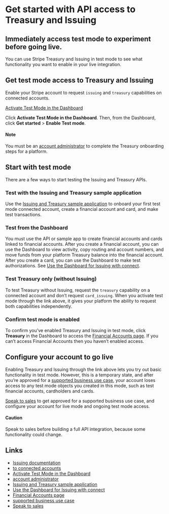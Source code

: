 # Get started with API access to Treasury and Issuing

## Immediately access test mode to experiment before going live.

You can use Stripe Treasury and Issuing in test mode to see what functionality
you want to enable in your live integration.

## Get test mode access to Treasury and Issuing

Enable your Stripe account to request `issuing` and `treasury` capabilities on
connected accounts.

[Activate Test Mode in the
Dashboard](https://dashboard.stripe.com/setup/treasury/activate?a=1)

Click **Activate Test Mode in the Dashboard**. Then, from the Dashboard, click
**Get started** > **Enable Test mode**.

#### Note

You must be an [account
administrator](https://docs.stripe.com/get-started/account/teams/roles) to
complete the Treasury onboarding steps for a platform.

## Start with test mode

There are a few ways to start testing the Issuing and Treasury APIs.

### Test with the Issuing and Treasury sample application

Use the [Issuing and Treasury sample
application](https://docs.stripe.com/treasury/examples/sample-app) to onboard
your first test mode connected account, create a financial account and card, and
make test transactions.

### Test from the Dashboard

You must use the API or sample app to create financial accounts and cards linked
to financial accounts. After you create a financial account, you can use the
Dashboard to view activity, copy routing and account numbers, and move funds
from your platform Treasury balance into the financial account. After you create
a card, you can use the Dashboard to make test authorizations. See [Use the
Dashboard for Issuing with
connect](https://docs.stripe.com/issuing/connect#using-dashboard-issuing).

### Test Treasury only (without Issuing)

To test Treasury without Issuing, request the `treasury` capability on a
connected account and don’t request `card_issuing`. When you activate test mode
through the link above, it gives your platform the ability to request both
capabilities independently.

### Confirm test mode is enabled

To confirm you’ve enabled Treasury and Issuing in test mode, click **Treasury**
in the Dashboard to access the [Financial Accounts
page](https://dashboard.stripe.com/test/connect/financial-accounts). If you
can’t access Financial Accounts then you haven’t enabled access.

## Configure your account to go live

Enabling Treasury and Issuing through the link above lets you try out basic
functionality in test mode. However, this is a temporary state, and after you’re
approved for a [supported business use
case](https://support.stripe.com/questions/supported-business-use-cases-for-stripe-issuing),
your account loses access to any test mode objects you created in this mode,
such as test financial accounts, cardholders and cards.

[Speak to sales](https://go.stripe.global/treasury-inquiry) to get approved for
a supported business use case, and configure your account for live mode and
ongoing test mode access.

#### Caution

Speak to sales before building a full API integration, because some
functionality could change.

## Links

- [Issuing documentation](https://docs.stripe.com/issuing)
- [to connected
accounts](https://docs.stripe.com/treasury/account-management/treasury-accounts-structure)
- [Activate Test Mode in the
Dashboard](https://dashboard.stripe.com/setup/treasury/activate?a=1)
- [account
administrator](https://docs.stripe.com/get-started/account/teams/roles)
- [Issuing and Treasury sample
application](https://docs.stripe.com/treasury/examples/sample-app)
- [Use the Dashboard for Issuing with
connect](https://docs.stripe.com/issuing/connect#using-dashboard-issuing)
- [Financial Accounts
page](https://dashboard.stripe.com/test/connect/financial-accounts)
- [supported business use
case](https://support.stripe.com/questions/supported-business-use-cases-for-stripe-issuing)
- [Speak to sales](https://go.stripe.global/treasury-inquiry)